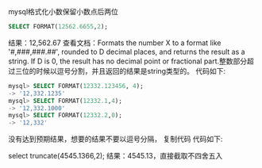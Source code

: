 mysql格式化小数保留小数点后两位

```sql
SELECT FORMAT(12562.6655,2);
```
结果：12,562.67
查看文档：Formats the number X to a format like '#,###,###.##', rounded to D decimal places, and returns the result as a string. If D is 0, the result has no decimal point or fractional part.整数部分超过三位的时候以逗号分割，并且返回的结果是string类型的。
代码如下:
```sql
mysql> SELECT FORMAT(12332.123456, 4);
-> '12,332.1235'
mysql> SELECT FORMAT(12332.1,4);
-> '12,332.1000'
mysql> SELECT FORMAT(12332.2,0);
-> '12,332'
```
没有达到预期结果，想要的结果不要以逗号分隔，
复制代码 代码如下:

select truncate(4545.1366,2);
结果：4545.13，直接截取不四舍五入